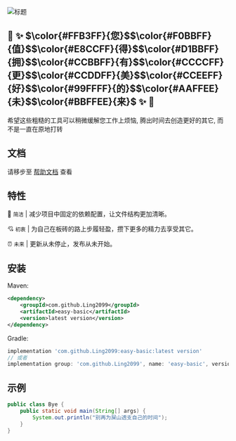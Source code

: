 ![标题](https://gitee.com/supersame/easy-all/raw/master/title.png)

## &#x1F389; &#x2728; $\color{#FFB3FF}{您}$$\color{#F0BBFF}{值}$$\color{#E8CCFF}{得}$$\color{#D1BBFF}{拥}$$\color{#CCBBFF}{有}$$\color{#CCCCFF}{更}$$\color{#CCDDFF}{美}$$\color{#CCEEFF}{好}$$\color{#99FFFF}{的}$$\color{#AAFFEE}{未}$$\color{#BBFFEE}{来}$ &#x2728; &#x1F389;

希望这些粗糙的工具可以稍微缓解您工作上烦恼, 腾出时间去创造更好的其它, 而不是一直在原地打转

## 文档

请移步至 [帮助文档](https://supersame.gitee.io/easy-all/) 查看

## 特性

&#x1F680; `简洁` | 减少项目中固定的依赖配置，让文件结构更加清晰。

&#x1F498; `初衷` | 为自己在板砖的路上步履轻盈，攒下更多的精力去享受其它。

&#x23F0; `未来` | 更新从未停止，发布从未开始。

## 安装

Maven:
~~~xml
<dependency>
    <groupId>com.github.Ling2099</groupId>
    <artifactId>easy-basic</artifactId>
    <version>latest version</version>
</dependency>
~~~

Gradle:
~~~gradle
implementation 'com.github.Ling2099:easy-basic:latest version'
// 或者
implementation group: 'com.github.Ling2099', name: 'easy-basic', version: 'latest version'
~~~

## 示例

~~~Java
public class Bye {
    public static void main(String[] args) {
        System.out.println("别再为屎山透支自己的时间");
    }
}
~~~

